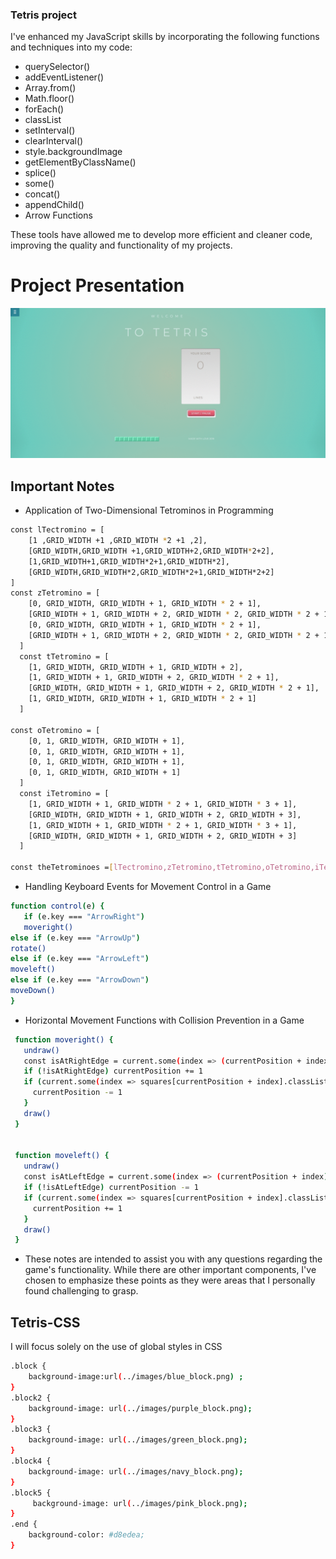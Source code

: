 ### Tetris project

I've enhanced my JavaScript skills by incorporating the following functions and techniques into my code:

- querySelector()
- addEventListener()
- Array.from()
- Math.floor()
- forEach()
- classList
- setInterval()
- clearInterval()
- style.backgroundImage
- getElementByClassName()
- splice()
- some()
- concat()
- appendChild()
- Arrow Functions

These tools have allowed me to develop more efficient and cleaner code, improving the quality and functionality of my projects.

# Project Presentation

![](./images/Tetris%20Game.gif)

## Important Notes

- Application of Two-Dimensional Tetrominos in Programming
```sh
const lTectromino = [
    [1 ,GRID_WIDTH +1 ,GRID_WIDTH *2 +1 ,2],
    [GRID_WIDTH,GRID_WIDTH +1,GRID_WIDTH+2,GRID_WIDTH*2+2],
    [1,GRID_WIDTH+1,GRID_WIDTH*2+1,GRID_WIDTH*2],
    [GRID_WIDTH,GRID_WIDTH*2,GRID_WIDTH*2+1,GRID_WIDTH*2+2]
]
const zTetromino = [
    [0, GRID_WIDTH, GRID_WIDTH + 1, GRID_WIDTH * 2 + 1],
    [GRID_WIDTH + 1, GRID_WIDTH + 2, GRID_WIDTH * 2, GRID_WIDTH * 2 + 1],
    [0, GRID_WIDTH, GRID_WIDTH + 1, GRID_WIDTH * 2 + 1],
    [GRID_WIDTH + 1, GRID_WIDTH + 2, GRID_WIDTH * 2, GRID_WIDTH * 2 + 1]
  ]
  const tTetromino = [
    [1, GRID_WIDTH, GRID_WIDTH + 1, GRID_WIDTH + 2],
    [1, GRID_WIDTH + 1, GRID_WIDTH + 2, GRID_WIDTH * 2 + 1],
    [GRID_WIDTH, GRID_WIDTH + 1, GRID_WIDTH + 2, GRID_WIDTH * 2 + 1],
    [1, GRID_WIDTH, GRID_WIDTH + 1, GRID_WIDTH * 2 + 1]
  ]

const oTetromino = [
    [0, 1, GRID_WIDTH, GRID_WIDTH + 1],
    [0, 1, GRID_WIDTH, GRID_WIDTH + 1],
    [0, 1, GRID_WIDTH, GRID_WIDTH + 1],
    [0, 1, GRID_WIDTH, GRID_WIDTH + 1]
  ]
  const iTetromino = [
    [1, GRID_WIDTH + 1, GRID_WIDTH * 2 + 1, GRID_WIDTH * 3 + 1],
    [GRID_WIDTH, GRID_WIDTH + 1, GRID_WIDTH + 2, GRID_WIDTH + 3],
    [1, GRID_WIDTH + 1, GRID_WIDTH * 2 + 1, GRID_WIDTH * 3 + 1],
    [GRID_WIDTH, GRID_WIDTH + 1, GRID_WIDTH + 2, GRID_WIDTH + 3]
  ]

const theTetrominoes =[lTectromino,zTetromino,tTetromino,oTetromino,iTetromino]
```

 - Handling Keyboard Events for Movement Control in a Game
 ```sh
 function control(e) {
    if (e.key === "ArrowRight")
    moveright()
else if (e.key === "ArrowUp")
rotate()
else if (e.key === "ArrowLeft")
moveleft()
else if (e.key === "ArrowDown")
moveDown()
}
 ```
- Horizontal Movement Functions with Collision Prevention in a Game
 ```sh
  function moveright() {
    undraw()
    const isAtRightEdge = current.some(index => (currentPosition + index) % width === width - 1)
    if (!isAtRightEdge) currentPosition += 1
    if (current.some(index => squares[currentPosition + index].classList.contains('block2'))) {
      currentPosition -= 1
    }
    draw()
  }

  
  function moveleft() {
    undraw()
    const isAtLeftEdge = current.some(index => (currentPosition + index) % width === 0)
    if (!isAtLeftEdge) currentPosition -= 1
    if (current.some(index => squares[currentPosition + index].classList.contains('block2'))) {
      currentPosition += 1
    }
    draw()
  }
 ```
  - These notes are intended to assist you with any questions regarding the game's functionality. While there are other important components, I've chosen to emphasize these points as they were areas that I personally found challenging to grasp.

  ## Tetris-CSS
I will focus solely on the use of global styles in CSS
```sh
.block {
    background-image:url(../images/blue_block.png) ;
}
.block2 {
    background-image: url(../images/purple_block.png);
}
.block3 {
    background-image: url(../images/green_block.png);
}
.block4 {
    background-image: url(../images/navy_block.png);
}
.block5 {
     background-image: url(../images/pink_block.png);
}
.end {
    background-color: #d8edea;
}
```